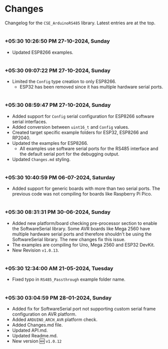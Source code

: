 
# Changes

Changelog for the `CSE_ArduinoRS485` library. Latest entries are at the top.


#
### **+05:30 10:26:50 PM 27-10-2024, Sunday**

  - Updated ESP8266 examples.

#
### **+05:30 09:07:22 PM 27-10-2024, Sunday**

  - Limited the `Config` type creation to only ESP8266.
    - ESP32 has been removed since it has multiple hardware serial ports.

#
### **+05:30 08:59:47 PM 27-10-2024, Sunday**

  - Added support for `Config` serial configuration for ESP8266 software serial interfaces.
  - Added conversion between `uint16_t` and `Config` values.
  - Created target specific example folders for ESP32, ESP8266 and RP2040.
  - Updated the examples for ESP8266.
    - All examples use software serial ports for the RS485 interface and the default serial port for the debugging output.
  - Updated `Changes.md` styling.

#
### **+05:30 10:40:59 PM 06-07-2024, Saturday**

  - Added support for generic boards with more than two serial ports. The previous code was not compiling for boards like Raspberry Pi Pico.

#
### **+05:30 08:31:31 PM 30-06-2024, Sunday**

  - Added new platform/board checking pre-processor section to enable the SoftwareSerial library. Some AVR boards like Mega 2560 have multiple hardware serial ports and therefore shouldn't be using the SoftwareSerial library. The new changes fix this issue.
  - The examples are compiling for Uno, Mega 2560 and ESP32 DevKit.
  - New Revision `v1.0.13`.

#
### **+05:30 12:34:00 AM 21-05-2024, Tuesday**

  - Fixed typo in `RS485_Passthrough` example folder name.

#
### **+05:30 03:04:59 PM 28-01-2024, Sunday**

  - Added fix for SoftwareSerial port not supporting custom serial frame configuration on AVR platform.
  - Added `ARDUINO_ARCH_AVR` platform check.
  - Added Changes.md file.
  - Updated API.md.
  - Updated Readme.md.
  - New version 🆕 `v1.0.12`

